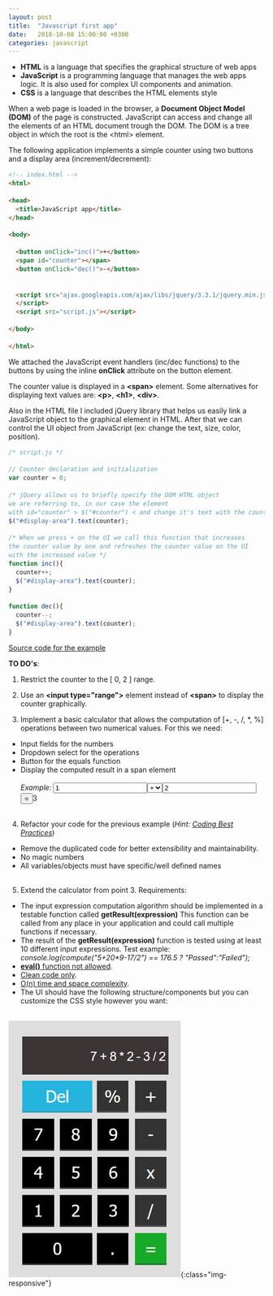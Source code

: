 ```yaml
---
layout: post
title:  "Javascript first app"
date:   2018-10-08 15:00:00 +0300
categories: javascript
---
```


- __HTML__ is a language that specifies the graphical structure of web apps
- __JavaScript__ is a programming language that manages the web apps logic. It is also used for complex UI components and animation.
- __CSS__ is a language that describes the HTML elements style

When a web page is loaded in the browser, a __Document Object Model (DOM)__ of the page is constructed. JavaScript can access and change all the elements of an HTML document trough the DOM. The DOM is a tree object in which the root is the \<html\> element.

The following application implements a simple counter using two buttons and a display area (increment/decrement):

```html
<!-- index.html -->
<html>

<head>
  <title>JavaScript app</title>
</head>

<body>

  <button onClick="inc()">+</button>
  <span id="counter"></span>
  <button onClick="dec()">-</button>


  <script src="ajax.googleapis.com/ajax/libs/jquery/3.3.1/jquery.min.js">
  </script>
  <script src="script.js"></script>

</body>

</html>
```

We attached the JavaScript event handlers (inc/dec functions) to the buttons by using the inline __onClick__ attribute on the button element.

The counter value is displayed in a __\<span\>__ element. Some alternatives for displaying text values are: __\<p\>__, __\<h1\>__, __\<div\>__.

Also in the HTML file I included jQuery library that helps us easily link a JavaScript object to the graphical element in HTML. After that we can control the UI object from JavaScript (ex: change the text, size, color, position).

```javascript
/* script.js */

// Counter declaration and initialization
var counter = 0;

/* jQuery allows us to briefly specify the DOM HTML object
we are referring to, in our case the element
with id="counter" > $("#counter") < and change it's text with the counter value */
$("#display-area").text(counter);

/* When we press + on the UI we call this function that increases
the counter value by one and refreshes the counter value on the UI
with the increased value */
function inc(){
  counter++;
  $("#display-area").text(counter);
}

function dec(){
  counter--;
  $("#display-area").text(counter);
}

```

[Source code for the example](https://github.com/xdanradu/SourceCode/tree/master/js-first-app)

__TO DO's__:
 1. Restrict the counter to the [ 0, 2 ] range.<br>
 2. Use an __\<input type="range"\>__ element instead of __\<span\>__ to display the counter graphically.

 3. Implement a basic calculator that allows the computation of [+, -, /, \*, %] operations between two numerical values. For this we need:
  - Input fields for the numbers
  - Dropdown select for the operations
  - Button for the equals function
  - Display the computed result in a span element  
<br>_Example:_ <input value="1"/><select><option>+</option><option>-</option></select><input value="2"><button>=</button>3
<br><br>

4. Refactor your code for the previous example (_Hint: [Coding Best Practices](http://danradu.ro/coding/best/practices/2018/10/09/coding-best-practices-1.html)_)
 - Remove the duplicated code for better extensibility and maintainability.
 - No magic numbers
 - All variables/objects must have specific/well defined names
<br><br>
5. Extend the calculator from point 3. Requirements:
- The input expression computation algorithm should be implemented in a testable function called __getResult(expression)__ This function can be called from any place in your application and could call multiple functions if necessary.
- The result of the __getResult(expression)__ function is tested using at least 10 different input expressions.
Test example: _console.log(compute("5+20*9-17/2") == 176.5 ? "Passed":"Failed");_
- [__eval()__ function not allowed](https://stackoverflow.com/questions/86513/why-is-using-the-javascript-eval-function-a-bad-idea).
- [Clean code only](http://danradu.ro/coding/best/practices/2018/10/09/coding-best-practices-1.html).
- [O(n) time and space complexity](https://www.geeksforgeeks.org/expression-evaluation).
- The UI should have the following structure/components but you can customize the CSS style however you want:

<br>![calc](/images/calc.png){:class="img-responsive"}
